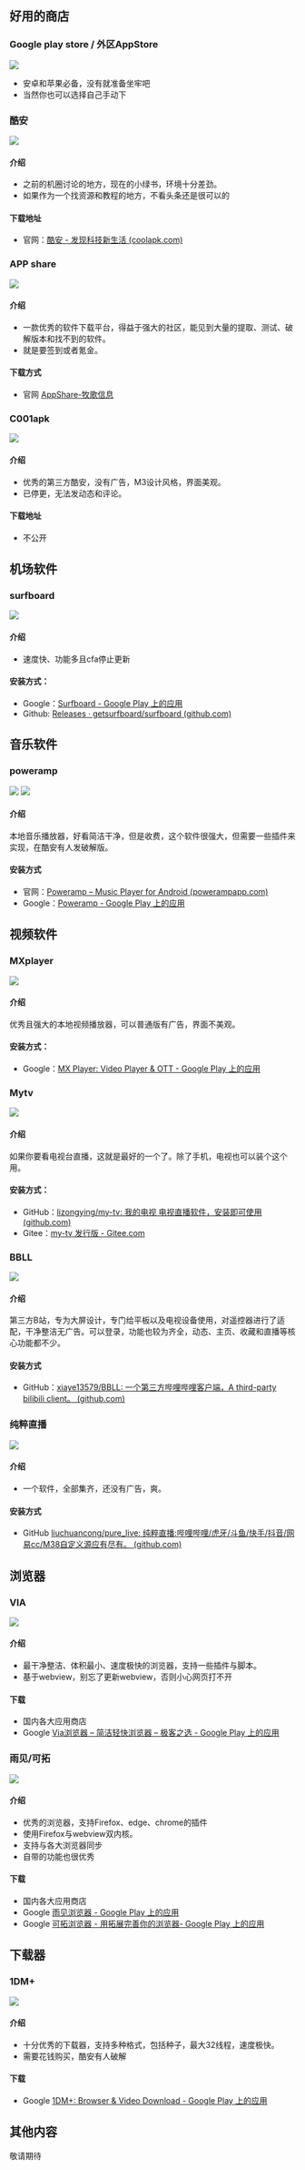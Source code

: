 ## 好用的商店
### Google play store / 外区AppStore
![](pictures/Pasted%20image%2020240516115905.png)
- 安卓和苹果必备，没有就准备坐牢吧
- 当然你也可以选择自己手动下
### 酷安
![](pictures/Pasted%20image%2020240521213806.png)
#### 介绍
- 之前的机圈讨论的地方，现在的小绿书，环境十分差劲。
- 如果作为一个找资源和教程的地方，不看头条还是很可以的
#### 下载地址
- 官网：[酷安 - 发现科技新生活 (coolapk.com)](https://www.coolapk.com/)
### APP share
![](pictures/Pasted%20image%2020240521213139.png)
#### 介绍
- 一款优秀的软件下载平台，得益于强大的社区，能见到大量的提取、测试、破解版本和找不到的软件。
- 就是要签到或者氪金。
#### 下载方式
- 官网 [AppShare-牧歌信息](https://appshare.vip/)
### C001apk
![](pictures/Pasted%20image%2020240521214114.png)
#### 介绍
- 优秀的第三方酷安，没有广告，M3设计风格，界面美观。
- 已停更，无法发动态和评论。
#### 下载地址
- 不公开
## 机场软件
### surfboard 
![](pictures/Pasted%20image%2020240517222756.png)
#### 介绍
- 速度快、功能多且cfa停止更新
#### 安装方式：
- Google：[Surfboard - Google Play 上的应用](https://play.google.com/store/apps/details?id=com.getsurfboard)
- Github: [Releases · getsurfboard/surfboard (github.com)](https://github.com/getsurfboard/surfboard/releases)
## 音乐软件
### poweramp
![](pictures/Pasted%20image%2020240517223235.png)
![](pictures/526304da04b83054cc962106240c079a.png)
#### 介绍
本地音乐播放器，好看简洁干净，但是收费，这个软件很强大，但需要一些插件来实现，在酷安有人发破解版。
#### 安装方式
- 官网：[Poweramp – Music Player for Android (powerampapp.com)](https://powerampapp.com/)
- Google：[Poweramp - Google Play 上的应用](https://play.google.com/store/apps/details?id=com.maxmpz.audioplayer)
## 视频软件
### MXplayer
![](pictures/Pasted%20image%2020240518011637.png)
#### 介绍
优秀且强大的本地视频播放器，可以普通版有广告，界面不美观。
#### 安装方式：
- Google：[MX Player: Video Player & OTT - Google Play 上的应用](https://play.google.com/store/apps/details?id=com.mxtech.videoplayer.ad&gl=IN)
###  Mytv
![](pictures/Pasted%20image%2020240518012442.png)
#### 介绍
如果你要看电视台直播，这就是最好的一个了。除了手机，电视也可以装个这个用。
#### 安装方式：
- GitHub：[lizongying/my-tv: 我的电视 电视直播软件，安装即可使用 (github.com)](https://github.com/lizongying/my-tv)
- Gitee：[my-tv 发行版 - Gitee.com](https://gitee.com/lizongying/my-tv/releases/)
### BBLL
![](pictures/Pasted%20image%2020240518013036.png)
#### 介绍
第三方B站，专为大屏设计，专门给平板以及电视设备使用，对遥控器进行了适配，干净整洁无广告。可以登录，功能也较为齐全，动态、主页、收藏和直播等核心功能都不少。
#### 安装方式
- GitHub：[xiaye13579/BBLL: 一个第三方哔哩哔哩客户端，A third-party bilibili client。 (github.com)](https://github.com/xiaye13579/BBLL)
### 纯粹直播
![](pictures/Pasted%20image%2020240521215837.png)
#### 介绍
- 一个软件，全部集齐，还没有广告，爽。
#### 安装方式
- GitHub [liuchuancong/pure_live: 纯粹直播:哔哩哔哩/虎牙/斗鱼/快手/抖音/网易cc/M38自定义源应有尽有。 (github.com)](https://github.com/liuchuancong/pure_live)
## 浏览器
### VIA
![](pictures/Pasted%20image%2020240521222005.png)
#### 介绍
- 最干净整洁、体积最小、速度极快的浏览器，支持一些插件与脚本。
- 基于webview，别忘了更新webview，否则小心网页打不开
#### 下载
- 国内各大应用商店
- Google [Via浏览器 – 简洁轻快浏览器 – 极客之选 - Google Play 上的应用](https://play.google.com/store/apps/details?id=mark.via.gp)
### 雨见/可拓
![](pictures/Pasted%20image%2020240521222855.png)
#### 介绍
- 优秀的浏览器，支持Firefox、edge、chrome的插件
- 使用Firefox与webview双内核。
- 支持与各大浏览器同步
- 自带的功能也很优秀
#### 下载
- 国内各大应用商店
- Google [雨见浏览器 - Google Play 上的应用](https://play.google.com/store/apps/details?id=com.yjllq.internet)
- Google [可拓浏览器 - 用拓展完善你的浏览器- Google Play 上的应用](https://play.google.com/store/apps/details?id=com.yjllqint.kito)
## 下载器
### 1DM+
![](pictures/Pasted%20image%2020240521223423.png)
#### 介绍
- 十分优秀的下载器，支持多种格式，包括种子，最大32线程，速度极快。
- 需要花钱购买，酷安有人破解
#### 下载
- Google [1DM+: Browser & Video Download - Google Play 上的应用](https://play.google.com/store/apps/details?id=idm.internet.download.manager.plus)
## 其他内容
敬请期待
